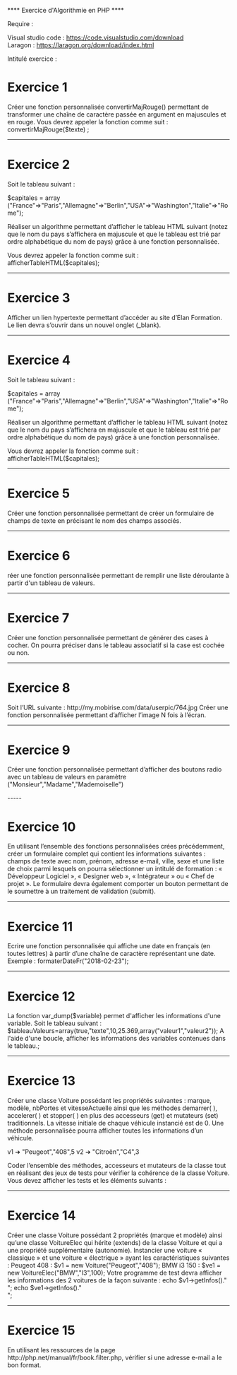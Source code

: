 **** Exercice d'Algorithmie en PHP ****

Require :

Visual studio code : https://code.visualstudio.com/download  <br>
Laragon : https://laragon.org/download/index.html

Intitulé exercice :

<h1>Exercice 1</h1>

<p>Créer une fonction personnalisée convertirMajRouge() permettant de transformer une chaîne de 
caractère passée en argument en majuscules et en rouge.
Vous devrez appeler la fonction comme suit : convertirMajRouge($texte) ; </p>

-----

<h1>Exercice 2</h1>

<p>Soit le tableau suivant :

$capitales = array 
("France"=>"Paris","Allemagne"=>"Berlin","USA"=>"Washington","Italie"=>"Rome");

Réaliser un algorithme permettant d’afficher le tableau HTML suivant (notez que le nom du pays 
s’affichera en majuscule et que le tableau est trié par ordre alphabétique du nom de pays) grâce à 
une fonction personnalisée.

Vous devrez appeler la fonction comme suit : afficherTableHTML($capitales);</p>

-----

<h1>Exercice 3</h1>

<p>Afficher un lien hypertexte permettant d’accéder au site d’Elan Formation. Le lien devra s’ouvrir 
dans un nouvel onglet (_blank).</p>

-----

<h1>Exercice 4</h1>

<p>Soit le tableau suivant :

$capitales = array 
("France"=>"Paris","Allemagne"=>"Berlin","USA"=>"Washington","Italie"=>"Rome");

Réaliser un algorithme permettant d’afficher le tableau HTML suivant (notez que le nom du pays 
s’affichera en majuscule et que le tableau est trié par ordre alphabétique du nom de pays) grâce à 
une fonction personnalisée.

Vous devrez appeler la fonction comme suit : afficherTableHTML($capitales);</p>

-----

<h1>Exercice 5</h1>

<p>Créer une fonction personnalisée permettant de créer un formulaire de champs de texte en 
précisant le nom des champs associés.
</p>

-----

<h1>Exercice 6</h1>

<p>réer une fonction personnalisée permettant de remplir une liste déroulante à partir d'un tableau 
de valeurs.
</p>

-----

<h1>Exercice 7</h1>

<p>Créer une fonction personnalisée permettant de générer des cases à cocher. On pourra préciser 
dans le tableau associatif si la case est cochée ou non.
</p>

-----

<h1>Exercice 8</h1>

<p>Soit l’URL suivante : http://my.mobirise.com/data/userpic/764.jpg
Créer une fonction personnalisée permettant d’afficher l’image N fois à l’écran.</p>

-----

<h1>Exercice 9</h1>

<p>Créer une fonction personnalisée permettant d’afficher des boutons radio avec un tableau de 
valeurs en paramètre ("Monsieur","Madame","Mademoiselle")</p>
-----

<h1>Exercice 10</h1>

<p>En utilisant l’ensemble des fonctions personnalisées crées précédemment, créer un formulaire 
complet qui contient les informations suivantes : champs de texte avec nom, prénom, adresse e-mail, ville, sexe et une liste de choix parmi lesquels on pourra sélectionner un intitulé de formation : 
« Développeur Logiciel », « Designer web », « Intégrateur » ou « Chef de projet ».
Le formulaire devra également comporter un bouton permettant de le soumettre à un traitement 
de validation (submit).</p>

-----

<h1>Exercice 11</h1>

<p>Ecrire une fonction personnalisée qui affiche une date en français (en toutes lettres) à partir d’une 
chaîne de caractère représentant une date.
Exemple :
formaterDateFr("2018-02-23");</p>

-----

<h1>Exercice 12</h1>

<p>La fonction var_dump($variable) permet d'afficher les informations d'une variable.
Soit le tableau suivant : 
$tableauValeurs=array(true,"texte",10,25.369,array("valeur1","valeur2"));
A l'aide d'une boucle, afficher les informations des variables contenues dans le tableau.;</p>

-----

<h1>Exercice 13</h1>

<p>Créer une classe Voiture possédant les propriétés suivantes : marque, modèle, nbPortes et 
vitesseActuelle ainsi que les méthodes demarrer( ), accelerer( ) et stopper( ) en plus 
des accesseurs (get) et mutateurs (set) traditionnels. La vitesse initiale de chaque véhicule 
instancié est de 0. Une méthode personnalisée pourra afficher toutes les informations d’un 
véhicule. 

v1 ➔ "Peugeot","408",5
v2 ➔ "Citroën","C4",3

Coder l’ensemble des méthodes, accesseurs et mutateurs de la classe tout en réalisant des jeux de 
tests pour vérifier la cohérence de la classe Voiture. Vous devez afficher les tests et les éléments 
suivants :</p>

-----

<h1>Exercice 14</h1>

<p>Créer une classe Voiture possédant 2 propriétés (marque et modèle) ainsi qu’une classe VoitureElec 
qui hérite (extends) de la classe Voiture et qui a une propriété supplémentaire (autonomie).
Instancier une voiture « classique » et une voiture « électrique » ayant les caractéristiques 
suivantes :
Peugeot 408 : $v1 = new Voiture("Peugeot","408");
BMW i3 150 : $ve1 = new VoitureElec("BMW","I3",100);
Votre programme de test devra afficher les informations des 2 voitures de la façon suivante : 
echo $v1->getInfos()."<br/>";
echo $ve1->getInfos()."<br/>";
</p>

-----

<h1>Exercice 15</h1>

<p>En utilisant les ressources de la page http://php.net/manual/fr/book.filter.php, vérifier si une 
adresse e-mail a le bon format.
</p>


